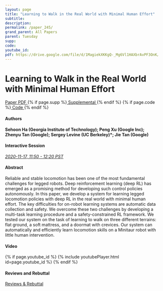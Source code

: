 ```yaml
---
layout: page
title: "Learning to Walk in the Real World with Minimal Human Effort"
subtitle: 
description:
permalink: /paper_245/
grand_parent: All Papers
parent: Tuesday
supp: 
code: 
youtube_id: 
pdf: https://drive.google.com/file/d/1MagiekXKKgQ-_Mg6Vl1HAXbrAvPF3OnK/view
---
```


# Learning to Walk in the Real World with Minimal Human Effort

<a href="https://drive.google.com/file/d/1MagiekXKKgQ-_Mg6Vl1HAXbrAvPF3OnK/view" target="_blank" rel="noopener noreferrer" class="btn btn-blue"><i class="fa fa-file-text-o" aria-hidden="true"></i> Paper PDF </a> {% if page.supp %}<a href="" target="_blank" rel="noopener noreferrer" class="btn btn-green"><i class="fa fa-file-text-o" aria-hidden="true"></i> Supplemental </a>{% endif %} {% if page.code %}<a href="" target="_blank" rel="noopener noreferrer" class="btn"><i class="fa fa-github" aria-hidden="true"></i> Code </a>{% endif %} 

#### Authors
**Sehoon Ha (Georgia Institute of Technology); Peng Xu (Google Inc); Zhenyu Tan (Google); Sergey Levine (UC Berkeley)*; Jie Tan (Google)**

#### Interactive Session
<a href="https://pheedloop.com/corl2020/virtual/?page=sessions&section=SESEISSVSMO52TR8C" target="_blank" rel="noopener noreferrer"><em>2020-11-17, 11:50 - 12:20 PST </em></a>

#### Abstract
Reliable and stable locomotion has been one of the most fundamental challenges for legged robots. Deep reinforcement learning (deep RL) has emerged as a promising method for developing such control policies autonomously. In this paper, we develop a system for learning legged locomotion policies with deep RL in the real world with minimal human effort. The key difficulties for on-robot learning systems are automatic data collection and safety. We overcome these two challenges by developing a multi-task learning procedure and a safety-constrained RL framework. We tested our system on the task of learning to walk on three different terrains: flat ground, a soft mattress, and a doormat with crevices. Our system can automatically and efficiently learn locomotion skills on a Minitaur robot with little human intervention.

#### Video
{% if page.youtube_id %}
{% include youtubePlayer.html id=page.youtube_id %}
{% endif %}

#### Reviews and Rebuttal
<a href="https://drive.google.com/file/d/16Xm6hnxPzLAN4Cdl3SNP5ueINktl3lUv/view" target="_blank" rel="noopener noreferrer" class="btn btn-purple"><i class="fa fa-pencil-square-o" aria-hidden="true"></i> Reviews & Rebuttal </a>

